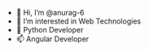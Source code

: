 - 👋 Hi, I’m @anurag-6
- 👀 I’m interested in  Web Technologies
- 🌱 Python Developer
- 📫 Angular Developer

<!---
anurag-6/anurag-6 is a ✨ special ✨ repository because its `README.md` (this file) appears on your GitHub profile.
You can click the Preview link to take a look at your changes.
--->
